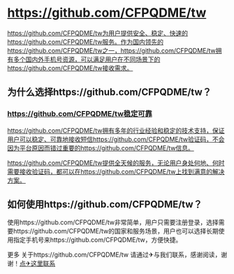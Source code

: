 # https://github.com/CFPQDME/tw

https://github.com/CFPQDME/tw为用户提供安全、稳定、快速的https://github.com/CFPQDME/tw服务。作为国内领先的https://github.com/CFPQDME/tw之一，https://github.com/CFPQDME/tw拥有多个国内外手机号资源，可以满足用户在不同场景下的https://github.com/CFPQDME/tw接收需求。

## 为什么选择https://github.com/CFPQDME/tw？

### https://github.com/CFPQDME/tw稳定可靠

https://github.com/CFPQDME/tw拥有多年的行业经验和稳定的技术支持，保证用户可以稳定、可靠地接收短信https://github.com/CFPQDME/tw验证码，不会因为平台原因而错过重要的https://github.com/CFPQDME/tw信息。

https://github.com/CFPQDME/tw提供全天候的服务，无论用户身处何地、何时需要接收验证码，都可以在https://github.com/CFPQDME/tw上找到满意的解决方案。

## 如何使用https://github.com/CFPQDME/tw？

使用https://github.com/CFPQDME/tw非常简单，用户只需要注册登录，选择需要https://github.com/CFPQDME/tw的国家和服务场景，用户也可以选择长期使用指定手机号来https://github.com/CFPQDME/tw，方便快捷。

更多 关于https://github.com/CFPQDME/tw 请通过✈与我们联系，感谢阅读，谢谢！[点✈这里联系](https://kksks.com/)
